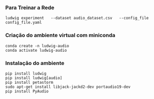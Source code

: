 ### Para Treinar a Rede
```
ludwig experiment   --dataset audio_dataset.csv   --config_file config_file.yaml
```


### Criação do ambiente virtual com miniconda
```
conda create -n ludwig-audio
conda activate ludwig-audio
```

### Instalação do ambiente
```
pip install ludwig
pip install ludwig[audio]
pip install petastorm
sudo apt-get install libjack-jackd2-dev portaudio19-dev
pip install PyAudio
```